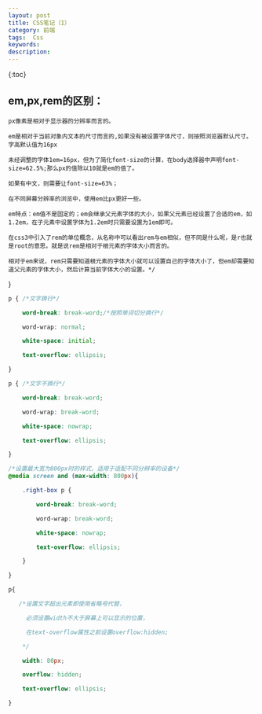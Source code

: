 ```yaml
---
layout: post
title: CSS笔记（1）
category: 前端
tags:  Css
keywords: 
description: 
---
```


{:toc} 

## em,px,rem的区别：

	px像素是相对于显示器的分辨率而言的。

	em是相对于当前对象内文本的尺寸而言的,如果没有被设置字体尺寸，则按照浏览器默认尺寸。字高默认值为16px

	未经调整的字体1em=16px，但为了简化font-size的计算，在body选择器中声明font-size=62.5%;那么px的值除以10就是em的值了。

	如果有中文，则需要让font-size=63%；

	在不同屏幕分辨率的浏览中，使用em比px更好一些。

	em特点：em值不是固定的；em会继承父元素字体的大小，如果父元素已经设置了合适的em，如1.2em，在子元素中设置字体为1.2em时只需要设置为1em即可。

	在css3中引入了rem的单位概念，从名称中可以看出rem与em相似，但不同是什么呢，是r也就是root的意思。就是说rem是相对于根元素的字体大小而言的。

	相对于em来说，rem只需要知道根元素的字体大小就可以设置自己的字体大小了，但em却需要知道父元素的字体大小，然后计算当前字体大小的设置。*/

}

	
```css
p {	/*文字换行*/

    word-break: break-word;/*按照单词切分换行*/ 

    word-wrap: normal;

    white-space: initial;

    text-overflow: ellipsis;

}
```

```css
p { /*文字不换行*/

    word-break: break-word;

    word-wrap: break-word;

    white-space: nowrap;

    text-overflow: ellipsis;

}

/*设置最大宽为800px时的样式，适用于适配不同分辨率的设备*/ 
@media screen and (max-width: 800px){

	.right-box p {

	    word-break: break-word;

	    word-wrap: break-word;

	    white-space: nowrap;

	    text-overflow: ellipsis;

	}

}

p{ 

   /*设置文字超出元素即使用省略号代替，

     必须设置width不大于屏幕上可以显示的位置，

     在text-overflow属性之前设置overflow:hidden;

    */

    width: 80px;

    overflow: hidden;

    text-overflow: ellipsis;	

}
```